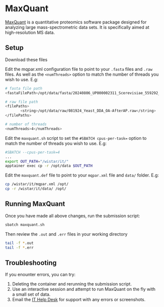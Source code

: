 # MaxQuant

[MaxQuant](https://www.maxquant.org) is a quantitative proteomics software package designed for analyzing large mass-spectrometric data sets. It is specifically aimed at high-resolution MS data.

## Setup

Download these files

Edit the mqpar.xml configuration file to point to your `.fasta` files and `.raw` files. As well as the `<numThreads>` option to match the number of threads you wish to use. E.g:

```bash
# fasta file path
<fastaFilePath>/opt/data/fasta/20240806_UP000002311_Scerevisiae_559292_CI.fasta</fastaFilePath>

# raw file path
<filePaths>
       <string>/opt/data/raw/081924_Yeast_DDA_OA-AfterAP.raw</string>
</filePaths>

# number of threads
<numThreads>4</numThreads>
```

Edit the `maxquant.sh` script to set the `#SBATCH cpus-per-task=` option to match the number of threads you wish to use. E.g:

```bash
#SBATCH --cpus-per-task=4
...
export OUT_PATH="/wistar/it/"
apptainer exec cp -r /opt/data $OUT_PATH
```

Edit the `maxquant.def` file to point to your `mqpar.xml` file and `data/` folder. E.g:

```bash
cp /wistar/it/mqpar.xml /opt/
cp -r /wistar/it/data/ /opt/
```

## Running MaxQuant

Once you have made all above changes, run the submission script:

```bash
sbatch maxquant.sh
```

Then review the `.out` and `.err` files in your working directory

```bash
tail -f *.out
tail -f *.err
```

## Troubleshooting

If you enounter errors, you can try:

1. Deleting the container and rerunning the submission script.
2. Use an interactive session and attempt to run MaxQuant on the fly with a small set of data.
3. Email the [IT Help Desk](mailto::helpdesk@wistar.org) for support with any errors or screenshots.

